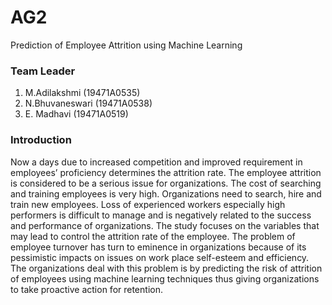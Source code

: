 # AG2
Prediction of Employee Attrition using Machine Learning

### Team Leader
1. M.Adilakshmi (19471A0535)
2. N.Bhuvaneswari (19471A0538)
3. E. Madhavi (19471A0519)

### Introduction
Now a days due to increased competition and improved requirement in employees’
proficiency determines the attrition rate. The employee attrition is considered to be a serious
issue for organizations. The cost of searching and training employees is very high. Organizations
need to search, hire and train new employees. Loss of experienced workers especially high
performers is difficult to manage and is negatively related to the success and performance of
organizations. The study focuses on the variables that may lead to control the attrition rate of the
employee. The problem of employee turnover has turn to eminence in organizations because of
its pessimistic impacts on issues on work place self-esteem and efficiency. The organizations
deal with this problem is by predicting the risk of attrition of employees using machine learning
techniques thus giving organizations to take proactive action for retention.


